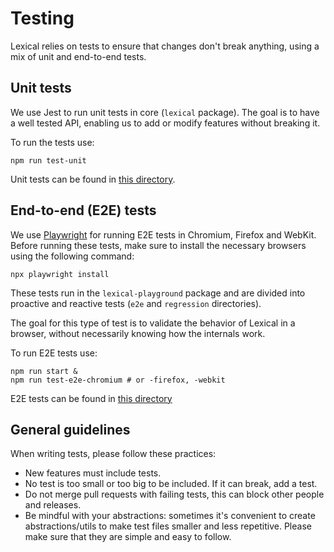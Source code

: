 # Testing

Lexical relies on tests to ensure that changes don't break anything, using a mix of unit and end-to-end tests.

## Unit tests

We use Jest to run unit tests in core (`lexical` package). The goal is to have a well tested API, enabling us to add or modify features without breaking it.

To run the tests use:

```
npm run test-unit
```

Unit tests can be found in [this directory](https://github.com/facebook/lexical/tree/main/packages/lexical/src/__tests__).

## End-to-end (E2E) tests

We use [Playwright](https://playwright.dev/) for running E2E tests in Chromium, Firefox and WebKit. Before running these tests, make sure to install the necessary browsers using the following command:

```
npx playwright install
```

These tests run in the `lexical-playground` package and are divided into proactive and reactive tests (`e2e` and `regression` directories).

The goal for this type of test is to validate the behavior of Lexical in a browser, without necessarily knowing how the internals work.

To run E2E tests use:

```
npm run start &
npm run test-e2e-chromium # or -firefox, -webkit
```

E2E tests can be found in [this directory](https://github.com/facebook/lexical/tree/main/packages/lexical-playground/__tests__)

## General guidelines

When writing tests, please follow these practices:

- New features must include tests.
- No test is too small or too big to be included. If it can break, add a test.
- Do not merge pull requests with failing tests, this can block other people and releases.
- Be mindful with your abstractions: sometimes it's convenient to create abstractions/utils to make test files smaller and less repetitive. Please make sure that they are simple and easy to follow.
